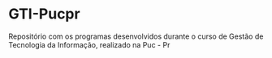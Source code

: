 # GTI-Pucpr
Repositório com os programas desenvolvidos durante o curso de Gestão de Tecnologia da Informação, realizado na Puc - Pr
